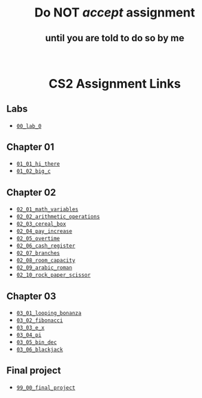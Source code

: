# <p align="center">Do NOT _accept_ assignment </p>

## <p align="center">until you are told to do so by me</p>

<br/>

# <p align="center">CS2 Assignment Links</p>


## Labs

- [`00_lab_0`](assignments/00_lab_0/)


## Chapter 01

- [`01_01_hi_there`](assignments/01_01_hi_there/)
- [`01_02_big_c`](assignments/01_02_big_c/)


## Chapter 02

- [`02_01_math_variables`](assignments/02_01_math_variables/)
- [`02_02_arithmetic_operations`](assignments/02_02_arithmetic_operations/)
- [`02_03_cereal_box`](assignments/02_03_cereal_box/)
- [`02_04_pay_increase`](assignments/02_04_pay_increase/)
- [`02_05_overtime`](assignments/02_05_overtime/)
- [`02_06_cash_register`](assignments/02_06_cash_register/)
- [`02_07_branches`](assignments/02_07_branches/)
- [`02_08_room_capacity`](assignments/02_08_room_capacity/)
- [`02_09_arabic_roman`](assignments/02_09_arabic_roman/)
- [`02_10_rock_paper_scissor`](assignments/02_10_rock_paper_scissor/)


## Chapter 03

- [`03_01_looping_bonanza`](assignments/03_01_looping_bonanza/)
- [`03_02_fibonacci`](assignments/03_02_fibonacci/)
- [`03_03_e_x`](assignments/03_03_e_x/)
- [`03_04_pi`](assignments/03_04_pi/)
- [`03_05_bin_dec`](assignments/03_05_bin_dec/)
- [`03_06_blackjack`](assignments/03_06_blackjack/)


## Final project

- [`99_00_final_project`]()<br />
